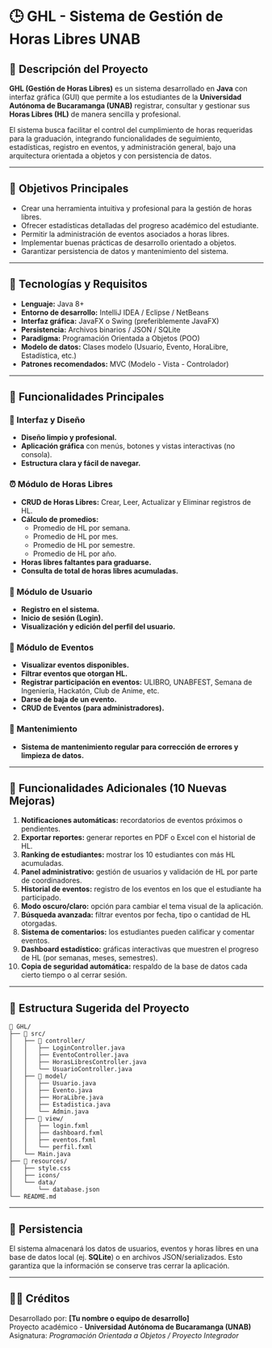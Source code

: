 # 🕒 GHL - Sistema de Gestión de Horas Libres UNAB  

## 📘 Descripción del Proyecto  
**GHL (Gestión de Horas Libres)** es un sistema desarrollado en **Java** con interfaz gráfica (GUI) que permite a los estudiantes de la **Universidad Autónoma de Bucaramanga (UNAB)** registrar, consultar y gestionar sus **Horas Libres (HL)** de manera sencilla y profesional.  

El sistema busca facilitar el control del cumplimiento de horas requeridas para la graduación, integrando funcionalidades de seguimiento, estadísticas, registro en eventos, y administración general, bajo una arquitectura orientada a objetos y con persistencia de datos.  

---

## 🎯 Objetivos Principales  
- Crear una herramienta intuitiva y profesional para la gestión de horas libres.  
- Ofrecer estadísticas detalladas del progreso académico del estudiante.  
- Permitir la administración de eventos asociados a horas libres.  
- Implementar buenas prácticas de desarrollo orientado a objetos.  
- Garantizar persistencia de datos y mantenimiento del sistema.  

---

## 🧱 Tecnologías y Requisitos  
- **Lenguaje:** Java 8+  
- **Entorno de desarrollo:** IntelliJ IDEA / Eclipse / NetBeans  
- **Interfaz gráfica:** JavaFX o Swing (preferiblemente JavaFX)  
- **Persistencia:** Archivos binarios / JSON / SQLite  
- **Paradigma:** Programación Orientada a Objetos (POO)  
- **Modelo de datos:** Clases modelo (Usuario, Evento, HoraLibre, Estadística, etc.)  
- **Patrones recomendados:** MVC (Modelo - Vista - Controlador)  

---

## 🧩 Funcionalidades Principales  

### 🎨 Interfaz y Diseño  
- **Diseño limpio y profesional.**  
- **Aplicación gráfica** con menús, botones y vistas interactivas (no consola).  
- **Estructura clara y fácil de navegar.**  

### ⏰ Módulo de Horas Libres  
- **CRUD de Horas Libres:** Crear, Leer, Actualizar y Eliminar registros de HL.  
- **Cálculo de promedios:**  
  - Promedio de HL por semana.  
  - Promedio de HL por mes.  
  - Promedio de HL por semestre.  
  - Promedio de HL por año.  
- **Horas libres faltantes para graduarse.**  
- **Consulta de total de horas libres acumuladas.**

### 👤 Módulo de Usuario  
- **Registro en el sistema.**  
- **Inicio de sesión (Login).**  
- **Visualización y edición del perfil del usuario.**  

### 🎉 Módulo de Eventos  
- **Visualizar eventos disponibles.**  
- **Filtrar eventos que otorgan HL.**  
- **Registrar participación en eventos:** ULIBRO, UNABFEST, Semana de Ingeniería, Hackatón, Club de Anime, etc.  
- **Darse de baja de un evento.**  
- **CRUD de Eventos (para administradores).**  

### 🧰 Mantenimiento  
- **Sistema de mantenimiento regular para corrección de errores y limpieza de datos.**  

---

## 🔧 Funcionalidades Adicionales (10 Nuevas Mejoras)  

1. **Notificaciones automáticas:** recordatorios de eventos próximos o pendientes.  
2. **Exportar reportes:** generar reportes en PDF o Excel con el historial de HL.  
3. **Ranking de estudiantes:** mostrar los 10 estudiantes con más HL acumuladas.  
4. **Panel administrativo:** gestión de usuarios y validación de HL por parte de coordinadores.  
5. **Historial de eventos:** registro de los eventos en los que el estudiante ha participado.  
6. **Modo oscuro/claro:** opción para cambiar el tema visual de la aplicación.  
7. **Búsqueda avanzada:** filtrar eventos por fecha, tipo o cantidad de HL otorgadas.  
8. **Sistema de comentarios:** los estudiantes pueden calificar y comentar eventos.  
9. **Dashboard estadístico:** gráficas interactivas que muestren el progreso de HL (por semanas, meses, semestres).  
10. **Copia de seguridad automática:** respaldo de la base de datos cada cierto tiempo o al cerrar sesión.  

---

## 🧠 Estructura Sugerida del Proyecto  

```
📁 GHL/
├── 📂 src/
│   ├── 📂 controller/
│   │   ├── LoginController.java
│   │   ├── EventoController.java
│   │   ├── HorasLibresController.java
│   │   └── UsuarioController.java
│   ├── 📂 model/
│   │   ├── Usuario.java
│   │   ├── Evento.java
│   │   ├── HoraLibre.java
│   │   ├── Estadistica.java
│   │   └── Admin.java
│   ├── 📂 view/
│   │   ├── login.fxml
│   │   ├── dashboard.fxml
│   │   ├── eventos.fxml
│   │   └── perfil.fxml
│   └── Main.java
├── 📂 resources/
│   ├── style.css
│   ├── icons/
│   └── data/
│       └── database.json
└── README.md
```

---

## 💾 Persistencia  
El sistema almacenará los datos de usuarios, eventos y horas libres en una base de datos local (ej. **SQLite**) o en archivos JSON/serializados. Esto garantiza que la información se conserve tras cerrar la aplicación.  

---

## 🧑‍💻 Créditos  
Desarrollado por: **[Tu nombre o equipo de desarrollo]**  
Proyecto académico - **Universidad Autónoma de Bucaramanga (UNAB)**  
Asignatura: *Programación Orientada a Objetos / Proyecto Integrador*  
